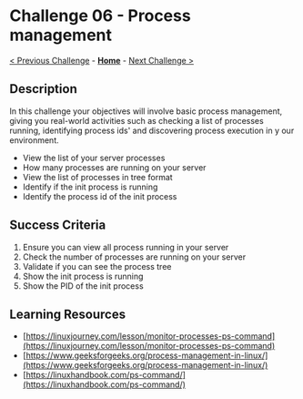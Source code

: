 # Challenge 06 - Process management

[< Previous Challenge](./Challenge-05.md) - **[Home](../README.md)** - [Next Challenge >](./Challenge-07.md)

## Description

In this challenge your objectives will involve basic process management, giving you real-world activities such as checking a list of processes running, identifying process ids' and discovering process execution in y our environment.

- View the list of your server processes
- How many processes are running on your server
- View the list of processes in tree format
- Identify if the init process is running
- Identify the process id of the init process

## Success Criteria

1. Ensure you can view all process running in your server
2. Check the number of processes are running on your server
3. Validate if you can see the process tree 
4. Show the init process is running
5. Show the PID of the init process

## Learning Resources

- [https://linuxjourney.com/lesson/monitor-processes-ps-command](https://linuxjourney.com/lesson/monitor-processes-ps-command)
- [https://www.geeksforgeeks.org/process-management-in-linux/](https://www.geeksforgeeks.org/process-management-in-linux/)
- [https://linuxhandbook.com/ps-command/](https://linuxhandbook.com/ps-command/)

